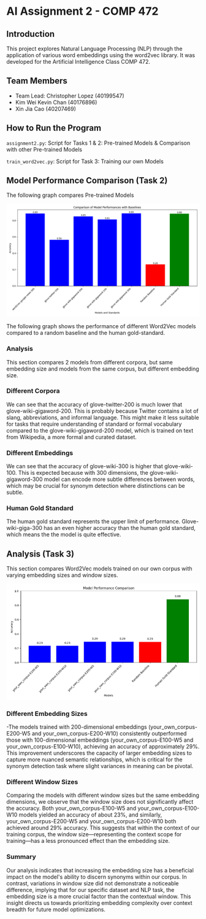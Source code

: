 # AI Assignment 2 - COMP 472

## Introduction
This project explores Natural Language Processing (NLP) through the application of various word embeddings using the word2vec library. It was developed for the Artificial Intelligence Class COMP 472.

## Team Members
- Team Lead: Christopher Lopez (40199547)
- Kim Wei Kevin Chan (40176896)
- Xin Jia Cao (40207469)

## How to Run the Program
`assignment2.py`: Script for Tasks 1 & 2: Pre-trained Models & Comparison with other Pre-trained Models

`train_word2vec.py`: Script for Task 3: Training our own Models

## Model Performance Comparison (Task 2)

The following graph compares Pre-trained Models

![Model Comparison Graph](model_performance_comparison1.png)

The following graph shows the performance of different Word2Vec models compared to a random baseline and the human gold-standard.

### Analysis

This section compares 2 models from different corpora, but same embedding size and  models from the same corpus, but different embedding size.

### Different Corpora
We can see that the accuracy of glove-twitter-200 is much lower that glove-wiki-gigaword-200. This is probably because Twitter contains a lot of slang, abbreviations, and informal language. This might make it less suitable for tasks that require understanding of standard or formal vocabulary compared to the glove-wiki-gigaword-200 model, which is trained on text from Wikipedia, a more formal and curated dataset.

### Different Embeddings
We can see that the accuracy of glove-wiki-300 is higher that glove-wiki-100. This is expected because with 300 dimensions, the glove-wiki-gigaword-300 model can encode more subtle differences between words, which may be crucial for synonym detection where distinctions can be subtle.

### Human Gold Standard
The human gold standard represents the upper limit of performance. Glove-wiki-giga-300 has an even higher accuracy than the human gold standard, which means the the model is quite effective.


## Analysis (Task 3)

This section compares Word2Vec models trained on our own corpus with varying embedding sizes and window sizes.

![Model Comparison Graph](model_comparison.png)

### Different Embedding Sizes
-The models trained with 200-dimensional embeddings (your_own_corpus-E200-W5 and your_own_corpus-E200-W10) consistently outperformed those with 100-dimensional embeddings (your_own_corpus-E100-W5 and your_own_corpus-E100-W10), achieving an accuracy of approximately 29%. This improvement underscores the capacity of larger embedding sizes to capture more nuanced semantic relationships, which is critical for the synonym detection task where slight variances in meaning can be pivotal.

### Different Window Sizes
Comparing the models with different window sizes but the same embedding dimensions, we observe that the window size does not significantly affect the accuracy. Both your_own_corpus-E100-W5 and your_own_corpus-E100-W10 models yielded an accuracy of about 23%, and similarly, your_own_corpus-E200-W5 and your_own_corpus-E200-W10 both achieved around 29% accuracy. This suggests that within the context of our training corpus, the window size—representing the context scope for training—has a less pronounced effect than the embedding size.

### Summary
Our analysis indicates that increasing the embedding size has a beneficial impact on the model's ability to discern synonyms within our corpus. In contrast, variations in window size did not demonstrate a noticeable difference, implying that for our specific dataset and NLP task, the embedding size is a more crucial factor than the contextual window. This insight directs us towards prioritizing embedding complexity over context breadth for future model optimizations.
